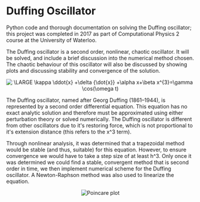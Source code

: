 # Duffing Oscillator
Python code and thorough documentation on solving the Duffing oscillator; this project was completed in 2017 as part of Computational Physics 2 course at the University of Waterloo.

The Duffing oscillator is a second order, nonlinear, chaotic oscillator. It will be solved, and include a brief discussion into the numerical method chosen.  The chaotic behaviour of this oscillator will also be discussed by showing plots and discussing stability and convergence of the solution.

<p align="center"><img src="https://latex.codecogs.com/gif.latex?\LARGE&space;\kappa&space;\ddot{x}&space;&plus;\delta&space;{\dot{x}}&space;&plus;\alpha&space;x&plus;\beta&space;x^{3}=\gamma&space;\cos(\omega&space;t)" title="\LARGE \kappa \ddot{x} +\delta {\dot{x}} +\alpha x+\beta x^{3}=\gamma \cos(\omega t)" /></p>

The Duffing oscillator, named after Georg Duffing (1861–1944), is represented by a second order differential equation. This equation has no exact analytic solution and therefore must be approximated using either perturbation theory or solved numerically. The Duffing oscillator is different from other oscillators due to it's restoring force, which is not proportional to it's extension distance (this refers to the x^3 term).

Through nonlinear analysis, it was determined that a trapezoidal method would be stable (and thus, suitable) for this equation. However, to ensure convergence we would have to take a step size of at least h^3. Only once it was determined we could find a stable, convergent method that is second order in time, we then implement numerical scheme for the Duffing oscillator. A Newton-Raphson method was also used to linearize the equation.

<p align="center">
  <img src="https://github.com/cekaufho/duffing-oscillator/blob/master/images/poincare-plot.png?raw=true" alt="Poincare plot"/>
</p>
